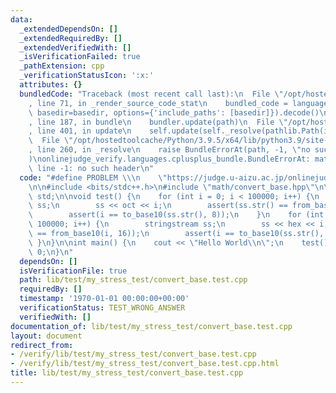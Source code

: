 ```yaml
---
data:
  _extendedDependsOn: []
  _extendedRequiredBy: []
  _extendedVerifiedWith: []
  _isVerificationFailed: true
  _pathExtension: cpp
  _verificationStatusIcon: ':x:'
  attributes: {}
  bundledCode: "Traceback (most recent call last):\n  File \"/opt/hostedtoolcache/Python/3.9.5/x64/lib/python3.9/site-packages/onlinejudge_verify/documentation/build.py\"\
    , line 71, in _render_source_code_stat\n    bundled_code = language.bundle(stat.path,\
    \ basedir=basedir, options={'include_paths': [basedir]}).decode()\n  File \"/opt/hostedtoolcache/Python/3.9.5/x64/lib/python3.9/site-packages/onlinejudge_verify/languages/cplusplus.py\"\
    , line 187, in bundle\n    bundler.update(path)\n  File \"/opt/hostedtoolcache/Python/3.9.5/x64/lib/python3.9/site-packages/onlinejudge_verify/languages/cplusplus_bundle.py\"\
    , line 401, in update\n    self.update(self._resolve(pathlib.Path(included), included_from=path))\n\
    \  File \"/opt/hostedtoolcache/Python/3.9.5/x64/lib/python3.9/site-packages/onlinejudge_verify/languages/cplusplus_bundle.py\"\
    , line 260, in _resolve\n    raise BundleErrorAt(path, -1, \"no such header\"\
    )\nonlinejudge_verify.languages.cplusplus_bundle.BundleErrorAt: math/convert_base.hpp:\
    \ line -1: no such header\n"
  code: "#define PROBLEM \\\n    \"https://judge.u-aizu.ac.jp/onlinejudge/description.jsp?id=ITP1_1_A\"\
    \n\n#include <bits/stdc++.h>\n#include \"math/convert_base.hpp\"\n\nusing namespace\
    \ std;\n\nvoid test() {\n    for (int i = 0; i < 100000; i++) {\n        stringstream\
    \ ss;\n        ss << oct << i;\n        assert(ss.str() == from_base10(i, 8));\n\
    \        assert(i == to_base10(ss.str(), 8));\n    }\n    for (int i = 0; i <\
    \ 100000; i++) {\n        stringstream ss;\n        ss << hex << i;\n        assert(ss.str()\
    \ == from_base10(i, 16));\n        assert(i == to_base10(ss.str(), 16));\n   \
    \ }\n}\n\nint main() {\n    cout << \"Hello World\\n\";\n    test();\n    return\
    \ 0;\n}\n"
  dependsOn: []
  isVerificationFile: true
  path: lib/test/my_stress_test/convert_base.test.cpp
  requiredBy: []
  timestamp: '1970-01-01 00:00:00+00:00'
  verificationStatus: TEST_WRONG_ANSWER
  verifiedWith: []
documentation_of: lib/test/my_stress_test/convert_base.test.cpp
layout: document
redirect_from:
- /verify/lib/test/my_stress_test/convert_base.test.cpp
- /verify/lib/test/my_stress_test/convert_base.test.cpp.html
title: lib/test/my_stress_test/convert_base.test.cpp
---
```

